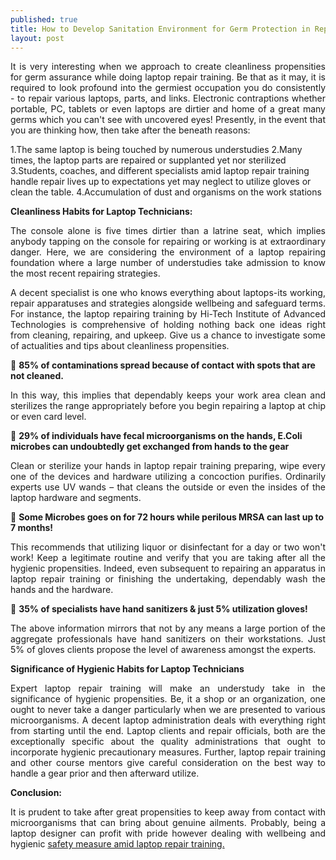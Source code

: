 ```yaml
---
published: true
title: How to Develop Sanitation Environment for Germ Protection in Repairing a Device 
layout: post
---
```

<p align="justify">It is very interesting when we approach to create cleanliness propensities for germ assurance while doing laptop repair training. Be that as it may, it is required to look profound into the germiest occupation you do consistently - to repair various laptops, parts, and links. Electronic contraptions whether portable, PC, tablets or even laptops are dirtier and home of a great many germs which you can't see with uncovered eyes! Presently, in the event that you are thinking how, then take after the beneath reasons: </p>

1.The same laptop is being touched by numerous understudies 
2.Many times, the laptop parts are repaired or supplanted yet nor sterilized 
3.Students, coaches, and different specialists amid laptop repair training handle repair lives up to expectations yet may neglect to utilize gloves or clean the table. 
4.Accumulation of dust and organisms on the work stations </p>

<b>Cleanliness Habits for Laptop Technicians:</b>

<p align="justify">The console alone is five times dirtier than a latrine seat, which implies anybody tapping on the console for repairing or working is at extraordinary danger. Here, we are considering the environment of a laptop repairing foundation where a large number of understudies take admission to know the most recent repairing strategies. </p>

<p align="justify">A decent specialist is one who knows everything about laptops-its working, repair apparatuses and strategies alongside wellbeing and safeguard terms. For instance, the laptop repairing training by Hi-Tech Institute of Advanced Technologies is comprehensive of holding nothing back one ideas right from cleaning, repairing, and upkeep. Give us a chance to investigate some of actualities and tips about cleanliness propensities. </p>

	<b>85% of contaminations spread because of contact with spots that are not cleaned. </b>

<p align="justify">In this way, this implies that dependably keeps your work area clean and sterilizes the range appropriately before you begin repairing a laptop at chip or even card level.</p> 

	<b>29% of individuals have fecal microorganisms on the hands, E.Coli microbes can undoubtedly get exchanged from hands to the gear </b>

<p align="justify">Clean or sterilize your hands in laptop repair training preparing, wipe every one of the devices and hardware utilizing a concoction purifies. Ordinarily experts use UV wands – that cleans the outside or even the insides of the laptop hardware and segments.</p> 

	<b>Some Microbes goes on for 72 hours while perilous MRSA can last up to 7 months! </b>

<p align="justify">This recommends that utilizing liquor or disinfectant for a day or two won't work! Keep a legitimate routine and verify that you are taking after all the hygienic propensities. Indeed, even subsequent to repairing an apparatus in laptop repair training or finishing the undertaking, dependably wash the hands and the hardware. </p>

	<b>35% of specialists have hand sanitizers & just 5% utilization gloves! </b>

<p align="justify">The above information mirrors that not by any means a large portion of the aggregate professionals have hand sanitizers on their workstations. Just 5% of gloves clients propose the level of awareness amongst the experts. </p>

<b>Significance of Hygienic Habits for Laptop Technicians </b>

<p align="justify">Expert laptop repair training will make an understudy take in the significance of hygienic propensities. Be, it a shop or an organization, one ought to never take a danger particularly when we are presented to various microorganisms. A decent laptop administration deals with everything right from starting until the end. Laptop clients and repair officials, both are the exceptionally specific about the quality administrations that ought to incorporate hygienic precautionary measures. Further, laptop repair training and other course mentors give careful consideration on the best way to handle a gear prior and then afterward utilize. </p>

<b>Conclusion: </b>

<p align="justify">It is prudent to take after great propensities to keep away from contact with microorganisms that can bring about genuine ailments. Probably, being a laptop designer can profit with pride however dealing with wellbeing and hygienic <a href="http://www.hitechcourses.in">safety measure amid laptop repair training.</a></p>